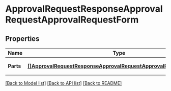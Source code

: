 # ApprovalRequestResponseApprovalRequestApprovalRequestForm

## Properties

Name | Type | Description | Notes
------------ | ------------- | ------------- | -------------
**Parts** | [**[]ApprovalRequestResponseApprovalRequestApprovalRequestFormParts**](approvalRequestResponse_approval_request_approval_request_form_parts.md) | 申請フォームの項目 | 

[[Back to Model list]](../README.md#documentation-for-models) [[Back to API list]](../README.md#documentation-for-api-endpoints) [[Back to README]](../README.md)


